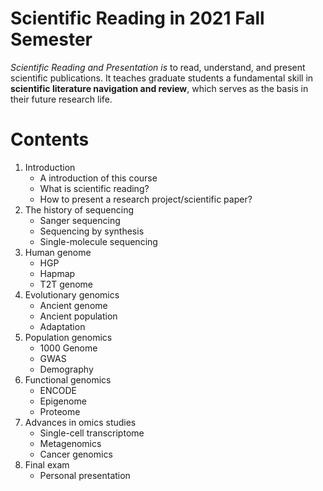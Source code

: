 # Scientific Reading in 2021 Fall Semester
*Scientific Reading and Presentation is* to read, understand, and present scientific publications. It teaches graduate students a fundamental skill in **scientific literature navigation and review**, which serves as the basis in their future research life.

# Contents
1. Introduction
    * A introduction of this course
    * What is scientific reading?
    * How to present a research project/scientific paper?
2. The history of sequencing
    * Sanger sequencing
    * Sequencing by synthesis
    * Single-molecule sequencing
3. Human genome
    * HGP
    * Hapmap
    * T2T genome
4. Evolutionary genomics
    * Ancient genome
    * Ancient population
    * Adaptation
5. Population genomics
    * 1000 Genome
    * GWAS
    * Demography
6. Functional genomics
    * ENCODE
    * Epigenome
    * Proteome
7. Advances in omics studies
    * Single-cell transcriptome
    * Metagenomics
    * Cancer genomics
8. Final exam
    * Personal presentation
